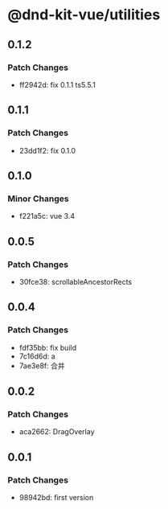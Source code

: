 # @dnd-kit-vue/utilities

## 0.1.2

### Patch Changes

- ff2942d: fix 0.1.1 ts5.5.1

## 0.1.1

### Patch Changes

- 23dd1f2: fix 0.1.0

## 0.1.0

### Minor Changes

- f221a5c: vue 3.4

## 0.0.5

### Patch Changes

- 30fce38: scrollableAncestorRects

## 0.0.4

### Patch Changes

- fdf35bb: fix build
- 7c16d6d: a
- 7ae3e8f: 合并

## 0.0.2

### Patch Changes

- aca2662: DragOverlay

## 0.0.1

### Patch Changes

- 98942bd: first version
